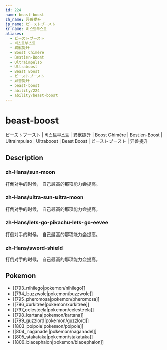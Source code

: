 ```yaml
---
id: 224
name: beast-boost
zh_name: 异兽提升
jp_name: ビーストブースト
kr_name: 비스트부스트
aliases:
  - ビーストブースト
  - 비스트부스트
  - 異獸提升
  - Boost Chimère
  - Bestien-Boost
  - Ultraimpulso
  - Ultraboost
  - Beast Boost
  - ビーストブースト
  - 异兽提升
  - beast-boost
  - ability/224
  - ability/beast-boost
---
```

# beast-boost

ビーストブースト | 비스트부스트 | 異獸提升 | Boost Chimère | Bestien-Boost | Ultraimpulso | Ultraboost | Beast Boost | ビーストブースト | 异兽提升

## Description

### zh-Hans/sun-moon

打倒对手的时候，
自己最高的那项能力会提高。

### zh-Hans/ultra-sun-ultra-moon

打倒对手的时候，
自己最高的那项能力会提高。

### zh-Hans/lets-go-pikachu-lets-go-eevee

打倒对手的时候，
自己最高的那项能力会提高。

### zh-Hans/sword-shield

打倒对手的时候，
自己最高的那项能力会提高。

## Pokemon

- [[793_nihilego|pokemon/nihilego]]
- [[794_buzzwole|pokemon/buzzwole]]
- [[795_pheromosa|pokemon/pheromosa]]
- [[796_xurkitree|pokemon/xurkitree]]
- [[797_celesteela|pokemon/celesteela]]
- [[798_kartana|pokemon/kartana]]
- [[799_guzzlord|pokemon/guzzlord]]
- [[803_poipole|pokemon/poipole]]
- [[804_naganadel|pokemon/naganadel]]
- [[805_stakataka|pokemon/stakataka]]
- [[806_blacephalon|pokemon/blacephalon]]

